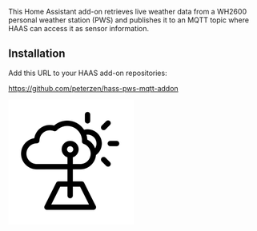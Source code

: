 This Home Assistant add-on retrieves live weather data from a WH2600 personal weather station (PWS) and publishes it to an MQTT topic where HAAS can access it as sensor information.

## Installation

Add this URL to your HAAS add-on repositories:

https://github.com/peterzen/hass-pws-mqtt-addon




![weather station by Knut M. Synstad from Noun Project](https://github.com/peterzen/haas-pws-mqtt-addon/raw/main/pwsmqttdispatcher/icon.png)
